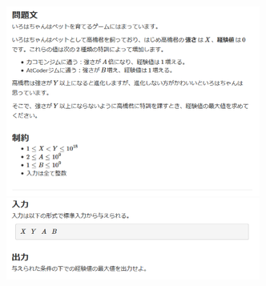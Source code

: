 ![question](https://github.com/kimura-12/AtCoder_Training/blob/master/AtCoder_Beginner_Contest/ABC180/D.Takahashi_Unevolved/question1.png)
![question](https://github.com/kimura-12/AtCoder_Training/blob/master/AtCoder_Beginner_Contest/ABC180/D.Takahashi_Unevolved/question2.png)
